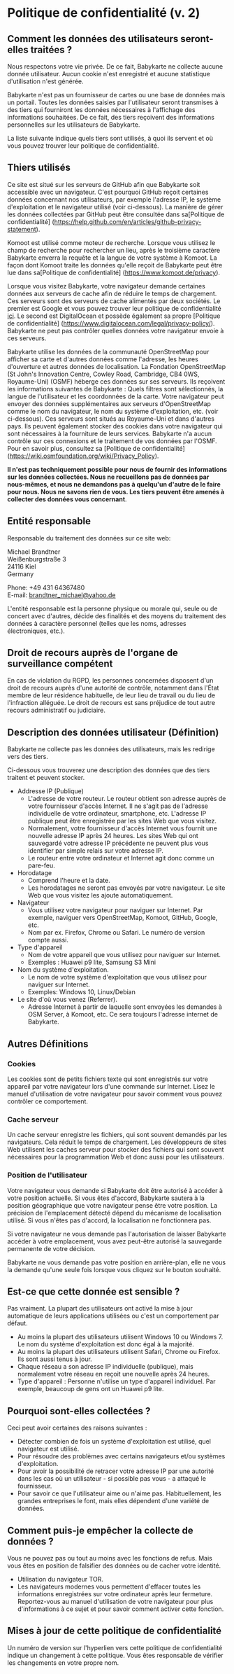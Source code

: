 # Politique de confidentialité (v. 2)

## Comment les données des utilisateurs seront-elles traitées ?
Nous respectons votre vie privée. De ce fait, Babykarte ne collecte aucune donnée utilisateur. Aucun cookie n'est enregistré et aucune statistique d'utilisation n'est générée.

Babykarte n'est pas un fournisseur de cartes ou une base de données mais un portail. Toutes les données saisies par l'utilisateur seront transmises à des tiers qui fourniront les données nécessaires à l'affichage des informations souhaitées. De ce fait, des tiers reçoivent des informations personnelles sur les utilisateurs de Babykarte.

La liste suivante indique quels tiers sont utilisés, à quoi ils servent et où vous pouvez trouver leur politique de confidentialité.

## Thiers utilisés
Ce site est situé sur les serveurs de GitHub afin que Babykarte soit accessible avec un navigateur. C'est pourquoi GitHub reçoit certaines données concernant nos utilisateurs, par exemple l'adresse IP, le système d'exploitation et le navigateur utilisé (voir ci-dessous). La manière de gérer les données collectées par GitHub peut être consultée dans sa[Politique de confidentialité] (https://help.github.com/en/articles/github-privacy-statement).

Komoot est utilisé comme moteur de recherche. Lorsque vous utilisez le champ de recherche pour rechercher un lieu, après le troisième caractère Babykarte enverra la requête et la langue de votre système à Komoot. La façon dont Komoot traite les données qu'elle reçoit de Babykarte peut être lue dans sa[Politique de confidentialité] (https://www.komoot.de/privacy).

Lorsque vous visitez Babykarte, votre navigateur demande certaines données aux serveurs de cache afin de réduire le temps de chargement. Ces serveurs sont des serveurs de cache alimentés par deux sociétés. Le premier est Google et vous pouvez trouver leur politique de confidentialité [ici](https://policies.google.com/privacy#infocollect). Le second est DigitalOcean et possède également sa propre [Politique de confidentialité] (https://www.digitalocean.com/legal/privacy-policy/). Babykarte ne peut pas contrôler quelles données votre navigateur envoie à ces serveurs.

Babykarte utilise les données de la communauté OpenStreetMap pour afficher sa carte et d'autres données comme l'adresse, les heures d'ouverture et autres données de localisation. La Fondation OpenStreetMap (St John's Innovation Centre, Cowley Road, Cambridge, CB4 0WS, Royaume-Uni) (OSMF) héberge ces données sur ses serveurs. Ils reçoivent les informations suivantes de Babykarte : Quels filtres sont sélectionnés, la langue de l'utilisateur et les coordonnées de la carte. Votre navigateur peut envoyer des données supplémentaires aux serveurs d'OpenStreetMap comme le nom du navigateur, le nom du système d'exploitation, etc. (voir ci-dessous). Ces serveurs sont situés au Royaume-Uni et dans d'autres pays. Ils peuvent également stocker des cookies dans votre navigateur qui sont nécessaires à la fourniture de leurs services. Babykarte n'a aucun contrôle sur ces connexions et le traitement de vos données par l'OSMF. Pour en savoir plus, consultez sa [Politique de confidentialité] (https://wiki.osmfoundation.org/wiki/Privacy_Policy).

**Il n'est pas techniquement possible pour nous de fournir des informations sur les données collectées. Nous ne recueillons pas de données par nous-mêmes, et nous ne demandons pas à quelqu'un d'autre de le faire pour nous. Nous ne savons rien de vous. Les tiers peuvent être amenés à collecter des données vous concernant**.

## Entité responsable

Responsable du traitement des données sur ce site web:  

Michael Brandtner  
Weißenburgstraße 3  
24116 Kiel  
Germany  

Phone: +49 431 64367480  
E-mail: brandtner_michael@yahoo.de  

L'entité responsable est la personne physique ou morale qui, seule ou de concert avec d'autres, décide des finalités et des moyens du traitement des données à caractère personnel (telles que les noms, adresses électroniques, etc.).

## Droit de recours auprès de l'organe de surveillance compétent
En cas de violation du RGPD, les personnes concernées disposent d'un droit de recours auprès d'une autorité de contrôle, notamment dans l'État membre de leur résidence habituelle, de leur lieu de travail ou du lieu de l'infraction alléguée. Le droit de recours est sans préjudice de tout autre recours administratif ou judiciaire.

## Description des données utilisateur (Définition)
Babykarte ne collecte pas les données des utilisateurs, mais les redirige vers des tiers.

Ci-dessous vous trouverez une description des données que des tiers traitent et peuvent stocker.

- Addresse IP (Publique)
  - L'adresse de votre routeur. Le routeur obtient son adresse auprès de votre fournisseur d'accès Internet. Il ne s'agit pas de l'adresse individuelle de votre ordinateur, smartphone, etc. L'adresse IP publique peut être enregistrée par les sites Web que vous visitez.
  - Normalement, votre fournisseur d'accès Internet vous fournit une nouvelle adresse IP après 24 heures. Les sites Web qui ont sauvegardé votre adresse IP précédente ne peuvent plus vous identifier par simple relais sur votre adresse IP.
  - Le routeur entre votre ordinateur et Internet agit donc comme un pare-feu.
- Horodatage
  - Comprend l'heure et la date.
  - Les horodatages ne seront pas envoyés par votre navigateur. Le site Web que vous visitez les ajoute automatiquement.
- Navigateur
  - Vous utilisez votre navigateur pour naviguer sur Internet. Par exemple, naviguer vers OpenStreetMap, Komoot, GitHub, Google, etc.
  - Nom par ex. Firefox, Chrome ou Safari. Le numéro de version compte aussi.
- Type d'appareil
  - Nom de votre appareil que vous utilisez pour naviguer sur Internet.
  - Exemples : Huawei p9 lite, Samsung S3 Mini
- Nom du système d'exploitation.
  - Le nom de votre système d'exploitation que vous utilisez pour naviguer sur Internet.
  - Exemples: Windows 10, Linux/Debian
- Le site d'où vous venez (Referrer).
  - Adresse Internet à partir de laquelle sont envoyées les demandes à OSM Server, à Komoot, etc. Ce sera toujours l'adresse internet de Babykarte.

## Autres Définitions

### Cookies
Les cookies sont de petits fichiers texte qui sont enregistrés sur votre appareil par votre navigateur lors d'une commande sur Internet. Lisez le manuel d'utilisation de votre navigateur pour savoir comment vous pouvez contrôler ce comportement.

### Cache serveur
Un cache serveur enregistre les fichiers, qui sont souvent demandés par les navigateurs. Cela réduit le temps de chargement. Les développeurs de sites Web utilisent les caches serveur pour stocker des fichiers qui sont souvent nécessaires pour la programmation Web et donc aussi pour les utilisateurs.

### Position de l'utilisateur
Votre navigateur vous demande si Babykarte doit être autorisé à accéder à votre position actuelle. Si vous êtes d'accord, Babykarte sautera à la position géographique que votre navigateur pense être votre position.
La précision de l'emplacement détecté dépend du mécanisme de localisation utilisé. Si vous n'êtes pas d'accord, la localisation ne fonctionnera pas.

Si votre navigateur ne vous demande pas l'autorisation de laisser Babykarte accéder à votre emplacement, vous avez peut-être autorisé la sauvegarde permanente de votre décision.

Babykarte ne vous demande pas votre position en arrière-plan, elle ne vous la demande qu'une seule fois lorsque vous cliquez sur le bouton souhaité.

## Est-ce que cette donnée est sensible ?
Pas vraiment. La plupart des utilisateurs ont activé la mise à jour automatique de leurs applications utilisées ou c'est un comportement par défaut.

- Au moins la plupart des utilisateurs utilisent Windows 10 ou Windows 7. Le nom du système d'exploitation est donc égal à la majorité.
- Au moins la plupart des utilisateurs utilisent Safari, Chrome ou Firefox. Ils sont aussi tenus à jour.
- Chaque réseau a son adresse IP individuelle (publique), mais normalement votre réseau en reçoit une nouvelle après 24 heures.
- Type d'appareil : Personne n'utilise un type d'appareil individuel. Par exemple, beaucoup de gens ont un Huawei p9 lite.

## Pourquoi sont-elles collectées ?
Ceci peut avoir certaines des raisons suivantes :

- Détecter combien de fois un système d'exploitation est utilisé, quel navigateur est utilisé.
- Pour résoudre des problèmes avec certains navigateurs et/ou systèmes d'exploitation.
- Pour avoir la possibilité de retracer votre adresse IP par une autorité dans les cas où un utilisateur - si possible pas vous - a attaqué le fournisseur.
- Pour savoir ce que l'utilisateur aime ou n'aime pas. Habituellement, les grandes entreprises le font, mais elles dépendent d'une variété de données.

## Comment puis-je empêcher la collecte de données ?
Vous ne pouvez pas ou tout au moins avec les fonctions de refus. Mais vous êtes en position de falsifier des données ou de cacher votre identité.

- Utilisation du navigateur TOR.
- Les navigateurs modernes vous permettent d'effacer toutes les informations enregistrées sur votre ordinateur après leur fermeture. Reportez-vous au manuel d'utilisation de votre navigateur pour plus d'informations à ce sujet et pour savoir comment activer cette fonction.

## Mises à jour de cette politique de confidentialité
Un numéro de version sur l'hyperlien vers cette politique de confidentialité indique un changement à cette politique. Vous êtes responsable de vérifier les changements en votre propre nom.
